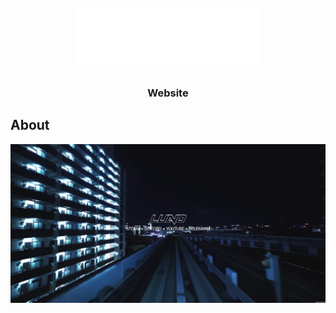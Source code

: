 <br />
<div align="center">
  <a href="https://lund.wtf/">
    <img src="Images/Lund(Tarrget_OI).png" alt="Logo" width="300" height="100">
  </a>

  <h3 align="center">Website</h3>
</div>

<!-- ABOUT THE PROJECT -->
## About

[![Product Name Screen Shot][product-screenshot]](https://i.imgur.com/AQwiVEE.jpg)

<!-- MARKDOWN LINKS & IMAGES -->
[product-screenshot]: Images/screenshot.jpg
